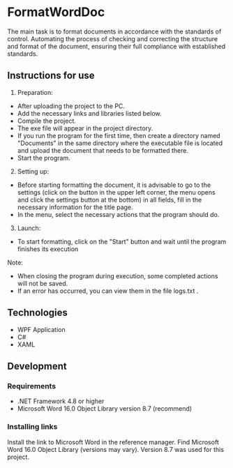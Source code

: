 # FormatWordDoc
The main task is to format documents in accordance with the standards of control. Automating the process of checking and correcting the structure and format of the document, ensuring their full compliance with established standards.

## Instructions for use
1. Preparation:
- After uploading the project to the PC.
- Add the necessary links and libraries listed below.
- Compile the project.
- The exe file will appear in the project directory.
- If you run the program for the first time, then create a directory named "Documents" in the same directory where the executable file is located and upload the document that needs to be formatted there.
- Start the program.

2. Setting up:
- Before starting formatting the document, it is advisable to go to the settings (click on the button in the upper left corner, the menu opens and click the settings button at the bottom) in all fields, fill in the necessary information for the title page.
- In the menu, select the necessary actions that the program should do.

3. Launch:
- To start formatting, click on the "Start" button and wait until the program finishes its execution

Note:
- When closing the program during execution, some completed actions will not be saved.
- If an error has occurred, you can view them in the file logs.txt .

## Technologies
- WPF Application
- C#
- XAML

## Development

### Requirements
- .NET Framework 4.8 or higher
- Microsoft Word 16.0 Object Library version 8.7 (recommend)

### Installing links 
Install the link to Microsoft Word in the reference manager. Find Microsoft Word 16.0 Object Library (versions may vary). Version 8.7 was used for this project.
